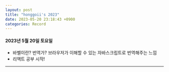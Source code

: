 ```yaml
---
layout: post
title: "honggoii's 2023"
date: 2023-05-20 23:18:43 +0900
categories: Record
---
```


#### 2023년 5월 20일 토요일

- 바벨이란? 번역가? 브라우저가 이해할 수 있는 자바스크립트로 번역해주는 느낌
- 리액트 공부 시작!

---
